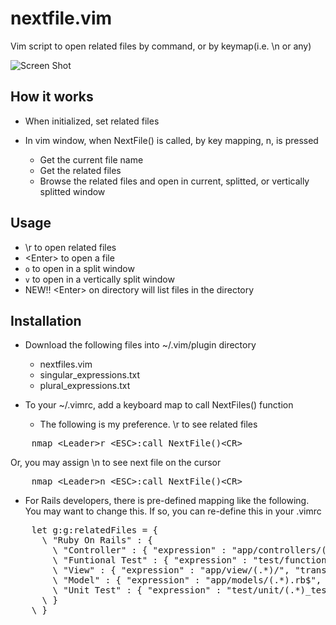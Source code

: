 nextfile.vim
=============

Vim script to open related files by command, or by keymap(i.e. \n or any)

![Screen Shot](http://i.imgur.com/tQMYsBA.png)

How it works
------------

* When initialized, set related files
* In vim window, when NextFile() is called, by key mapping, <leader>n, is pressed

  * Get the current file name
  * Get the related files
  * Browse the related files and open in current, splitted, or vertically splitted window

Usage
-------
  * \r to open related files
  * &lt;Enter> to open a file
  * `o` to open in a split window
  * `v` to open in a vertically split window
  * NEW!! &lt;Enter> on directory will list files in the directory

Installation
------------

* Download the following files into ~/.vim/plugin directory 
  * nextfiles.vim
  * singular_expressions.txt
  * plural_expressions.txt

* To your ~/.vimrc, add a keyboard map to call NextFiles() function
  * The following is my preference. \r to see related files
<pre>
    nmap &lt;Leader>r &lt;ESC>:call NextFile()&lt;CR>
</pre>
  Or, you may assign \n to see next file on the cursor
<pre>
    nmap &lt;Leader>n &lt;ESC>:call NextFile()&lt;CR>
</pre>

* For Rails developers, there is pre-defined mapping like the following. You may want to change this. If so, you can re-define this in your .vimrc

<pre>
    let g:g:relatedFiles = {
      \ "Ruby On Rails" : {
        \ "Controller" : { "expression" : "app/controllers/(.*)_controller.rb$", "transform" : "pluralize" },
        \ "Funtional Test" : { "expression" : "test/functional/(.*)_controller_test.rb$", "transform" : "pluralize" },
        \ "View" : { "expression" : "app/view/(.*)/", "transform" : "pluralize" },
        \ "Model" : { "expression" : "app/models/(.*).rb$", "transform" : "singularize" },
        \ "Unit Test" : { "expression" : "test/unit/(.*)_test.rb$", "transform" : "singularize" }
      \ }
    \ }
</pre>
